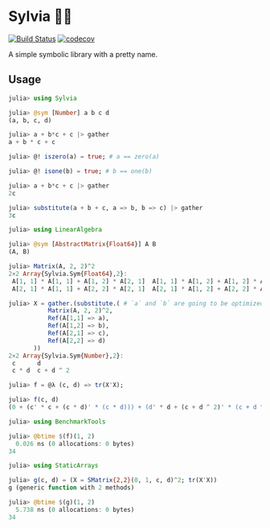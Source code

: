 # Sylvia 🧚🏻

[![Build Status](https://travis-ci.org/dalum/Sylvia.jl.svg?branch=master)](https://travis-ci.org/dalum/Sylvia.jl)
[![codecov](https://codecov.io/gh/dalum/Sylvia.jl/branch/master/graph/badge.svg)](https://codecov.io/gh/dalum/Sylvia.jl)

A simple symbolic library with a pretty name.

## Usage

```julia
julia> using Sylvia

julia> @sym [Number] a b c d
(a, b, c, d)

julia> a + b*c + c |> gather
a + b * c + c

julia> @! iszero(a) = true; # a == zero(a)

julia> @! isone(b) = true; # b == one(b)

julia> a + b*c + c |> gather
2c

julia> substitute(a + b + c, a => b, b => c) |> gather
3c

julia> using LinearAlgebra

julia> @sym [AbstractMatrix{Float64}] A B
(A, B)

julia> Matrix(A, 2, 2)^2
2×2 Array{Sylvia.Sym{Float64},2}:
 A[1, 1] * A[1, 1] + A[1, 2] * A[2, 1]  A[1, 1] * A[1, 2] + A[1, 2] * A[2, 2]
 A[2, 1] * A[1, 1] + A[2, 2] * A[2, 1]  A[2, 1] * A[1, 2] + A[2, 2] * A[2, 2]

julia> X = gather.(substitute.( # `a` and `b` are going to be optimized away
           Matrix(A, 2, 2)^2,
           Ref(A[1,1] => a),
           Ref(A[1,2] => b),
           Ref(A[2,1] => c),
           Ref(A[2,2] => d)
       ))
2×2 Array{Sylvia.Sym{Number},2}:
 c      d
 c * d  c + d ^ 2

julia> f = @λ (c, d) => tr(X'X);

julia> f(c, d)
(0 + (c' * c + (c * d)' * (c * d))) + (d' * d + (c + d ^ 2)' * (c + d ^ 2))

julia> using BenchmarkTools

julia> @btime $(f)(1, 2)
  0.026 ns (0 allocations: 0 bytes)
34

julia> using StaticArrays

julia> g(c, d) = (X = SMatrix{2,2}(0, 1, c, d)^2; tr(X'X))
g (generic function with 2 methods)

julia> @btime $(g)(1, 2)
  5.738 ns (0 allocations: 0 bytes)
34
```
